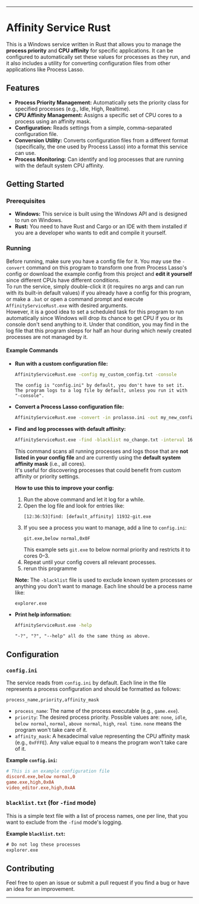 ----

# Affinity Service Rust

This is a Windows service written in Rust that allows you to manage the **process priority** and **CPU affinity** for specific applications. It can be configured to automatically set these values for processes as they run, and it also includes a utility for converting configuration files from other applications like Process Lasso.

## Features

  * **Process Priority Management:** Automatically sets the priority class for specified processes (e.g., Idle, High, Realtime).
  * **CPU Affinity Management:** Assigns a specific set of CPU cores to a process using an affinity mask.
  * **Configuration:** Reads settings from a simple, comma-separated configuration file.
  * **Conversion Utility:** Converts configuration files from a different format (specifically, the one used by Process Lasso) into a format this service can use.
  * **Process Monitoring:** Can identify and log processes that are running with the default system CPU affinity.

## Getting Started

### Prerequisites

  * **Windows:** This service is built using the Windows API and is designed to run on Windows.
  * **Rust:** You need to have Rust and Cargo or an IDE with them installed if you are a developer who wants to edit and compile it yourself.

### Running

Before running, make sure you have a config file for it. You may use the `-convert` command on this program to transform one from Process Lasso's config or download the example config from this project and **edit it yourself** since different CPUs have different conditions.  
To run the service, simply double-click it (it requires no args and can run with its built-in default values) if you already have a config for this program, or make a `.bat` or open a command prompt and execute `AffinityServiceRust.exe` with desired arguments.  
However, it is a good idea to set a scheduled task for this program to run automatically since Windows will drop its chance to get CPU if you or its console don't send anything to it. Under that condition, you may find in the log file that this program sleeps for half an hour during which newly created processes are not managed by it.

#### Example Commands

  * **Run with a custom configuration file:**
    ```bash
    AffinityServiceRust.exe -config my_custom_config.txt -console
    ```
    `The config is "config.ini" by default, you don't have to set it.`  
    `The program logs to a log file by default, unless you run it with "-console".`

  * **Convert a Process Lasso configuration file:**
    ```bash
    AffinityServiceRust.exe -convert -in prolasso.ini -out my_new_config.ini
    ```

  * **Find and log processes with default affinity:**
    ```bash
    AffinityServiceRust.exe -find -blacklist no_change.txt -interval 16000
    ```
    This command scans all running processes and logs those that are **not listed in your config file** and are currently using the **default system affinity mask** (i.e., all cores).  
    It's useful for discovering processes that could benefit from custom affinity or priority settings.

    **How to use this to improve your config:**
    1. Run the above command and let it log for a while.
    2. Open the log file and look for entries like:
       ```
       [12:36:53]find: [default_affinity] 11932-git.exe
       ```
    3. If you see a process you want to manage, add a line to `config.ini`:
       ```
       git.exe,below normal,0x0F
       ```
       This example sets `git.exe` to below normal priority and restricts it to cores 0–3.
    4. Repeat until your config covers all relevant processes.
    5. rerun this programme

    **Note:** The `-blacklist` file is used to exclude known system processes or anything you don't want to manage. Each line should be a process name like:
    ```txt
    explorer.exe
    ```

  * **Print help information:**
    ```bash
    AffinityServiceRust.exe -help
    ```
    `"-?", "?", "--help" all do the same thing as above.`

## Configuration

### `config.ini`

The service reads from `config.ini` by default. Each line in the file represents a process configuration and should be formatted as follows:

```
process_name,priority,affinity_mask
```

  * `process_name`: The name of the process executable (e.g., `game.exe`).
  * `priority`: The desired process priority. Possible values are: `none`, `idle`, `below normal`, `normal`, `above normal`, `high`, `real time`. `none` means the program won't take care of it.
  * `affinity_mask`: A hexadecimal value representing the CPU affinity mask (e.g., `0xFFFE`). Any value equal to `0` means the program won't take care of it.

**Example `config.ini`:**
```ini
# This is an example configuration file
discord.exe,below normal,0
game.exe,high,0x0A
video_editor.exe,high,0xAA
```

### `blacklist.txt` (for `-find` mode)

This is a simple text file with a list of process names, one per line, that you want to exclude from the `-find` mode's logging.

**Example `blacklist.txt`:**
```txt
# Do not log these processes
explorer.exe
```

## Contributing

Feel free to open an issue or submit a pull request if you find a bug or have an idea for an improvement.

----

